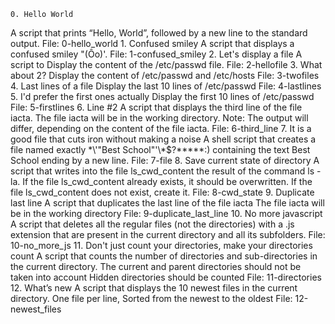 	0. Hello World
A script that prints “Hello, World”, followed by a new line to the standard output.
File: 0-hello_world
	1. Confused smiley
A script that displays a confused smiley "(Ôo)'.
File: 1-confused_smiley
	2. Let's display a file
A script to Display the content of the /etc/passwd file.
File: 2-hellofile
	3. What about 2?
Display the content of /etc/passwd and /etc/hosts
File: 3-twofiles
	4. Last lines of a file
Display the last 10 lines of /etc/passwd
File: 4-lastlines
	5. I'd prefer the first ones actually
Display the first 10 lines of /etc/passwd
File: 5-firstlines
	6. Line #2
A script that displays the third line of the file iacta.
The file iacta will be in the working directory.
Note: The output will differ, depending on the content of the file iacta.
File: 6-third_line
	7. It is a good file that cuts iron without making a noise
A shell script that creates a file named exactly \*\\'"Best School"\'\\*$\?\*\*\*\*\*:) containing the text Best School ending by a new line.
File: 7-file
	8. Save current state of directory
A script that writes into the file ls_cwd_content the result of the command ls -la. If the file ls_cwd_content already exists, it should be overwritten. If the file ls_cwd_content does not exist, create it.
File: 8-cwd_state
	9. Duplicate last line
A script that duplicates the last line of the file iacta
The file iacta will be in the working directory
File: 9-duplicate_last_line
	10. No more javascript
A script that deletes all the regular files (not the directories) with a .js extension that are present in the current directory and all its subfolders.
File: 10-no_more_js
	11. Don't just count your directories, make your directories count
A script that counts the number of directories and sub-directories in the current directory.
The current and parent directories should not be taken into account
Hidden directories should be counted
File: 11-directories
	12. What’s new
A script that displays the 10 newest files in the current directory. One file per line, Sorted from the newest to the oldest
File: 12-newest_files

